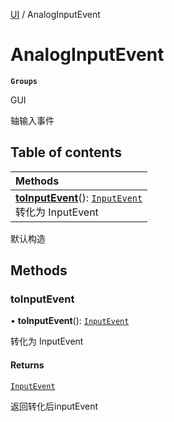 [UI](../modules/UI.UI.md) / AnalogInputEvent

# AnalogInputEvent <Badge type="tip" text="Class" /> <Score text="AnalogInputEvent" />

**`Groups`**

GUI

轴输入事件

## Table of contents

| Methods |
| :-----|
| **[toInputEvent](UI.AnalogInputEvent.md#toinputevent)**(): [`InputEvent`](UI.InputEvent.md) <br> 转化为 InputEvent|

默认构造

## Methods

### toInputEvent <Score text="toInputEvent" /> 

• **toInputEvent**(): [`InputEvent`](UI.InputEvent.md) <Badge type="tip" text="client" />

转化为 InputEvent


#### Returns

[`InputEvent`](UI.InputEvent.md)

返回转化后inputEvent
